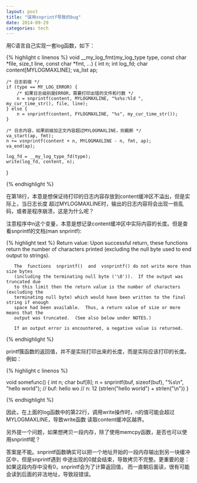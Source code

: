 ```yaml
---
layout: post
title: "误用snprintf导致的bug"
date: 2014-09-29
categories: tech
---
```


用C语言自己实现一套log函数，如下：

{% highlight c linenos %}
void __my_log_fmt(my_log_type type, const char *file, size_t line, const char *fmt, ...)
{
    int      n;
    int      log_fd;
    char     content[MYLOGMAXLINE];
    va_list  ap;

    /* 日志前缀 */
    if (type == MY_LOG_ERROR) {
        /* 如果日志级别是ERROR，需要打印出错的文件和行数 */
        n = snprintf(content, MYLOGMAXLINE, "%s%s:%ld ", my_cur_time_str(), file, line);
    } else {
        n = snprintf(content, FYLOGMAXLINE, "%s", my_cur_time_str());
    }

    /* 日志内容，如果前缀加正文内容超过MYLOGMAXLINE，则截断 */
    va_start(ap, fmt);
    n += vsnprintf(content + n, MYLOGMAXLINE - n, fmt, ap);
    va_end(ap);

    log_fd = __my_log_type_fd(type);
    write(log_fd, content, n);
}

{% endhighlight %}

在第18行，本意是想保证待打印的日志内容存放到content缓冲区不溢出，但是实际上，当日志长度
超过MYLOGMAXLINE时，输出的日志内容将会出现一些乱码，或者是程序崩溃，这是为什么呢？

注意程序中n这个变量，本意是想记录content缓冲区中实际内容的长度。但是查看snprintf的文档(man snprintf):

{% highlight text %}
   Return value:
       Upon successful return, these functions return the number of characters printed 
       (excluding the null  byte  used  to  end  output  to strings).

       The  functions  snprintf()  and  vsnprintf() do not write more than size bytes 
       (including the terminating null byte ('\0')).  If the output was truncated due 
       to this limit then the return value is the number of characters (excluding the 
       terminating null byte) which would have been written to the final string if enough
       space had been available.  Thus, a return value of size or more means that the
       output was truncated.  (See also below under NOTES.)

       If an output error is encountered, a negative value is returned.
{% endhighlight %}

printf簇函数的返回值，并不是实际打印出来的长度，而是实际应该打印的长度。例如：

{% highlight c linenos %}

void somefunc()
{
    int n;
    char buf[8];
    n = snprintf(buf, sizeof(buf), "%s\n", "hello world");
    // buf: hello wo
    // n: 12 (strlen("hello world") + strlen("\n"))
}

{% endhighlight %}

因此，在上面的log函数中的第22行，调用write操作时，n的值可能会超过MYLOGMAXLINE，导致write函数
读取content缓冲区越界。

另外提一个问题，如果想拷贝一段内存，除了使用memcpy函数，是否也可以使用snprintf呢？

答案是不能。snprintf函数确实可以把一个地址开始的一段内存输出到另一块缓冲区中，但是snprintf遇到
中途出现的0就会结束，导致拷贝不完整。更重要的是：如果这段内存中没有0，snprintf会为了计算返回值，
而一直朝后面读，很有可能会读到后面的非法地址，导致段错误。
